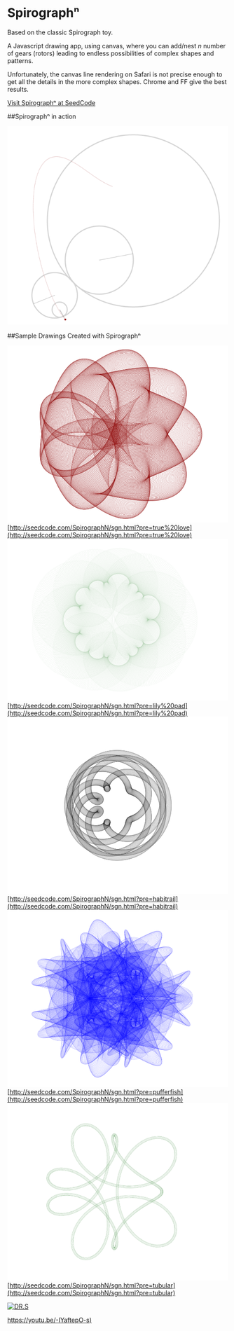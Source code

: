 # Spirograph&#8319;
Based on the classic Spirograph toy.

A Javascript drawing app, using canvas, where you can add/nest *n* number of gears (rotors) leading to endless possibilities of complex shapes and patterns.

Unfortunately, the canvas line rendering on Safari is not precise enough to get all the details in the more complex shapes. Chrome and FF give the best results.

[Visit Spirograph&#8319; at SeedCode](http://seedcode.com/SpirographN/sgn.html)

##Spirograph&#8319; in action

[![truelove](img/drawing.png)](img/drawing.png)

##Sample Drawings Created with Spirograph&#8319;

[![truelove](img/truelove.png)](img/truelove.png)
[http://seedcode.com/SpirographN/sgn.html?pre=true%20love](http://seedcode.com/SpirographN/sgn.html?pre=true%20love)
[![truelove](img/lilypad.png)](img/lilypad.png)
[http://seedcode.com/SpirographN/sgn.html?pre=lily%20pad](http://seedcode.com/SpirographN/sgn.html?pre=lily%20pad)
[![habitrail](img/habitrail.png)](img/habitrail.png)
[http://seedcode.com/SpirographN/sgn.html?pre=habitrail](http://seedcode.com/SpirographN/sgn.html?pre=habitrail)
[![puffesfish](img/pufferfish.png)](img/pufferfish.png)
[http://seedcode.com/SpirographN/sgn.html?pre=pufferfish](http://seedcode.com/SpirographN/sgn.html?pre=pufferfish)
[![puffesfish](img/tubular.png)](img/tubular.png)
[http://seedcode.com/SpirographN/sgn.html?pre=tubular](http://seedcode.com/SpirographN/sgn.html?pre=tubular)

[![DR.S](https://img.youtube.com/vi/-IYaftepO-s/0.jpg)](#)

[https://youtu.be/-IYaftepO-s)](https://youtu.be/-IYaftepO-s)
